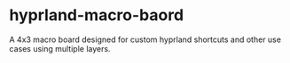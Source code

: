# hyprland-macro-baord
A 4x3 macro board designed for custom hyprland shortcuts and other use cases using multiple layers. 
